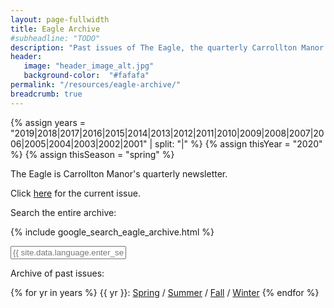 ```yaml
---
layout: page-fullwidth
title: Eagle Archive
#subheadline: "TODO"
description: "Past issues of The Eagle, the quarterly Carrollton Manor newsletter"
header:
   image: "header_image_alt.jpg"
   background-color:  "#fafafa"
permalink: "/resources/eagle-archive/"
breadcrumb: true
---
```

{% assign years = "2019|2018|2017|2016|2015|2014|2013|2012|2011|2010|2009|2008|2007|2006|2005|2004|2003|2002|2001" | split: "|" %}
{% assign thisYear = "2020" %}
{% assign thisSeason = "spring" %}

The Eagle is Carrollton Manor's quarterly newsletter.

Click <a href="/resources/eagle-archive/eagle-{{ thisYear }}-{{ thisSeason }}.pdf">here</a> for the current issue.

Search the entire archive:

{% include google_search_eagle_archive.html %}

<form style="padding-bottom: 0px;" onsubmit="google_search()" >
  <input type="text" id="google-search" placeholder="{{ site.data.language.enter_search_term }}">
</form>
Archive of past issues:

<!-- {{ thisYear }}:  <a href="/resources/eagle-archive/eagle-{{ thisYear }}-spring.pdf">Spring</a> -->
{% for yr in years %}
{{ yr }}:  <a href="/resources/eagle-archive/eagle-{{ yr }}-spring.pdf">Spring</a> / <a href="/resources/eagle-archive/eagle-{{ yr }}-summer.pdf">Summer</a> / <a href="/resources/eagle-archive/eagle-{{ yr }}-fall.pdf">Fall</a> / <a href="/resources/eagle-archive/eagle-{{ yr }}-winter.pdf">Winter</a>
{% endfor %}
